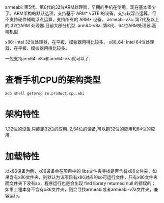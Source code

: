 armeabi: 第5代、第6代的32位ARM处理器，早期的手机在使用，现在基本很少了。ARM架构的默认选项，支持基于 ARM* v5TE 的设备，支持软浮点运算，但不支持硬件辅助浮点运算，支持所有的 ARM* 设备。
armeabi-v7a: 第7代及以上的 32位ARM 处理器.目前大部分机型.
arm64-v8a: 第8代、64位ARM处理器.高端机型

x86: Intel 32位处理器，在平板、模拟器用得比较多。
x86_64: Intel 64位处理器，在平板、模拟器用得比较多。

一般支持arm64-v8a和arm64-v7a就可以了.

# 查看手机CPU的架构类型
```
adb shell getprop ro.product.cpu.abi
```

# 架构特性
1,32位的设备,只能跑32位的应用.
2,64位的设备,可以跑32位的应用和64位的应用.

# 加载特性
以x86设备为例，x86设备会在项目中的 libs文件夹寻找是否含有x86文件夹，如果含有x86文件夹，则默认为该项目有x86对应的so可运行文件，只有x86文件夹而文件夹下没有so，程序运行也是会出现 find library returned null 的错误的；如果工程本身不含有x86文件夹，则会寻找armeabi或者armeabi-v7a文件夹，兼容运行。
